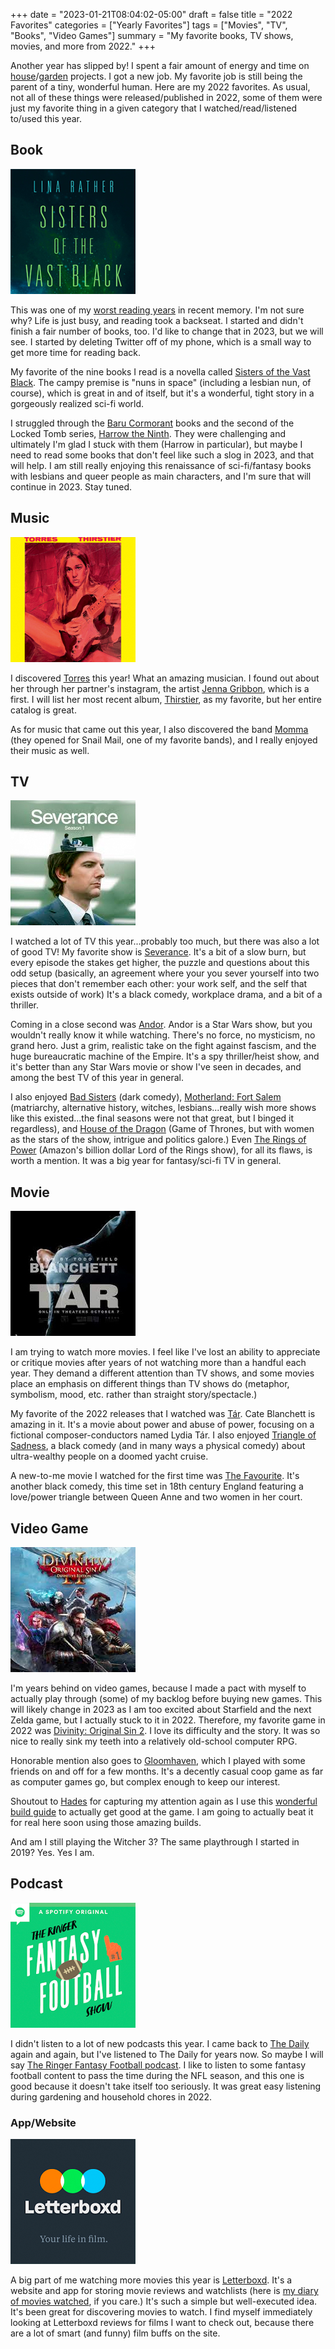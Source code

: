 +++
date = "2023-01-21T08:04:02-05:00"
draft = false
title = "2022 Favorites"
categories = ["Yearly Favorites"]
tags = ["Movies", "TV", "Books", "Video Games"]
summary = "My favorite books, TV shows, movies, and more from 2022."
+++

Another year has slipped by! I spent a fair amount of energy and time on [house](https://www.hannasthoughts.com/categories/house/)/[garden](https://www.hannasthoughts.com/categories/garden/) projects. I got a new job. My favorite job is still being the parent of a tiny, wonderful human. Here are my 2022 favorites. As usual, not all of these things were released/published in 2022, some of them were just my favorite thing in a given category that I watched/read/listened to/used this year.

## Book

<div class="pull-left inline-image mod-left-aligned mod-top-aligned">
  <img class="img-responsive" alt="Cover of Sisters of the Vast Black" src="./sisters-of-the-vast-black.jpg">
</div>

This was one of my [worst reading years](https://www.goodreads.com/user/year_in_books/2022/1932853) in recent memory. I'm not sure why? Life is just busy, and reading took a backseat. I started and didn't finish a fair number of books, too. I'd like to change that in 2023, but we will see. I started by deleting Twitter off of my phone, which is a small way to get more time for reading back.

My favorite of the nine books I read is a novella called [Sisters of the Vast Black](https://www.goodreads.com/book/show/44581558-sisters-of-the-vast-black). The campy premise is "nuns in space" (including a lesbian nun, of course), which is great in and of itself, but it's a wonderful, tight story in a gorgeously realized sci-fi world.

I struggled through the [Baru Cormorant](https://www.goodreads.com/book/show/23444482-the-traitor-baru-cormorant) books and the second of the Locked Tomb series, [Harrow the Ninth](https://www.goodreads.com/book/show/39325105-harrow-the-ninth). They were challenging and ultimately I'm glad I stuck with them (Harrow in particular), but maybe I need to read some books that don't feel like such a slog in 2023, and that will help. I am still really enjoying this renaissance of sci-fi/fantasy books with lesbians and queer people as main characters, and I'm sure that will continue in 2023. Stay tuned.

## Music

<div class="pull-left inline-image mod-left-aligned mod-top-aligned">
  <img class="img-responsive" alt="Album art of Thirstier by Torres" src="./torres-thirstier.jpg">
</div>

I discovered [Torres](https://torrestorrestorres.bandcamp.com/) this year! What an amazing musician. I found out about her through her partner's instagram, the artist [Jenna Gribbon](https://www.instagram.com/jennagribbon/?hl=en), which is a first. I will list her most recent album, [Thirstier](https://torrestorrestorres.bandcamp.com/album/thirstier), as my favorite, but her entire catalog is great.

As for music that came out this year, I also discovered the band [Momma](https://mommaband.bandcamp.com/) (they opened for Snail Mail, one of my favorite bands), and I really enjoyed their music as well.

## TV

<div class="pull-left inline-image mod-left-aligned mod-top-aligned">
  <img class="img-responsive" alt="Severance title artwork" src="./sevarance.jpg">
</div>

I watched a lot of TV this year...probably too much, but there was also a lot of good TV! My favorite show is [Severance](https://tv.apple.com/us/show/severance/umc.cmc.1srk2goyh2q2zdxcx605w8vtx). It's a bit of a slow burn, but every episode the stakes get higher, the puzzle and questions about this odd setup (basically, an agreement where your you sever yourself into two pieces that don't remember each other: your work self, and the self that exists outside of work) It's a black comedy, workplace drama, and a bit of a thriller.

Coming in a close second was [Andor](https://disneyplusoriginals.disney.com/show/andor). Andor is a Star Wars show, but you wouldn't really know it while watching. There's no force, no mysticism, no grand hero. Just a grim, realistic take on the fight against fascism, and the huge bureaucratic machine of the Empire. It's a spy thriller/heist show, and it's better than any Star Wars movie or show I've seen in decades, and among the best TV of this year in general.

I also enjoyed [Bad Sisters](https://tv.apple.com/us/show/bad-sisters/umc.cmc.14kr4vv65unannh7doqgvlh20) (dark comedy), [Motherland: Fort Salem](https://www.hulu.com/series/motherland-fort-salem-f4589e2a-215e-431f-a2f6-66000a06a05c) (matriarchy, alternative history, witches, lesbians...really wish more shows like this existed...the final seasons were not that great, but I binged it regardless), and [House of the Dragon](https://www.hbo.com/house-of-the-dragon) (Game of Thrones, but with women as the stars of the show, intrigue and politics galore.) Even [The Rings of Power](https://www.amazon.com/Lord-Rings-Power-Season/dp/B09QH98YG1) (Amazon's billion dollar Lord of the Rings show), for all its flaws, is worth a mention. It was a big year for fantasy/sci-fi TV in general.

## Movie

<div class="pull-left inline-image mod-left-aligned mod-top-aligned">
  <img class="img-responsive" alt="Tar movie cover" src="./tar.jpg">
</div>

I am trying to watch more movies. I feel like I've lost an ability to appreciate or critique movies after years of not watching more than a handful each year. They demand a different attention than TV shows, and some movies place an emphasis on different things than TV shows do (metaphor, symbolism, mood, etc. rather than straight story/spectacle.)

My favorite of the 2022 releases that I watched was [Tár](https://www.imdb.com/title/tt14444726/). Cate Blanchett is amazing in it. It's a movie about power and abuse of power, focusing on a fictional composer-conductors named Lydia Tár. I also enjoyed [Triangle of Sadness](https://www.imdb.com/title/tt7322224/), a black comedy (and in many ways a physical comedy) about ultra-wealthy people on a doomed yacht cruise.

A new-to-me movie I watched for the first time was [The Favourite](https://www.imdb.com/title/tt5083738/). It's another black comedy, this time set in 18th century England featuring a love/power triangle between Queen Anne and two women in her court.

## Video Game

<div class="pull-left inline-image mod-left-aligned mod-top-aligned">
  <img class="img-responsive" alt="Divinity: Original Sin 2 title art" src="./divinity-original-sin-2.jpg">
</div>

I'm years behind on video games, because I made a pact with myself to actually play through (some) of my backlog before buying new games. This will likely change in 2023 as I am too excited about Starfield and the next Zelda game, but I actually stuck to it in 2022. Therefore, my favorite game in 2022 was [Divinity: Original Sin 2](https://store.steampowered.com/app/435150/Divinity_Original_Sin_2__Definitive_Edition/). I love its difficulty and the story. It was so nice to really sink my teeth into a relatively old-school computer RPG.

Honorable mention also goes to [Gloomhaven](https://store.steampowered.com/app/780290/Gloomhaven/), which I played with some friends on and off for a few months. It's a decently casual coop game as far as computer games go, but complex enough to keep our interest.

Shoutout to [Hades](https://store.steampowered.com/app/1145360/Hades/) for capturing my attention again as I use this [wonderful build guide](https://www.leereamsnyder.com/blog/hades-build-guide) to actually get good at the game. I am going to actually beat it for real here soon using those amazing builds.

And am I still playing the Witcher 3? The same playthrough I started in 2019? Yes. Yes I am.

## Podcast

<div class="pull-left inline-image mod-left-aligned mod-top-aligned">
  <img class="img-responsive" alt="The Ringer Fantasy Football title art" src="./the-ringer-fantasy-football-podcast.jpg">
</div>

I didn't listen to a lot of new podcasts this year. I came back to [The Daily](https://www.nytimes.com/column/the-daily) again and again, but I've listened to The Daily for years now. So maybe I will say [The Ringer Fantasy Football podcast](https://fantasyfootball.theringer.com/podcast). I like to listen to some fantasy football content to pass the time during the NFL season, and this one is good because it doesn't take itself too seriously. It was great easy listening during gardening and household chores in 2022.

### App/Website

<div class="pull-left inline-image mod-left-aligned mod-top-aligned">
  <img class="img-responsive" alt="Letterboxd app logo" src="./letterboxd.jpg">
</div>

A big part of me watching more movies this year is [Letterboxd](https://letterboxd.com/). It's a website and app for storing movie reviews and watchlists (here is [my diary of movies watched](https://letterboxd.com/hannaliebl/films/diary/), if you care.) It's such a simple but well-executed idea. It's been great for discovering movies to watch. I find myself immediately looking at Letterboxd reviews for films I want to check out, because there are a lot of smart (and funny) film buffs on the site.
